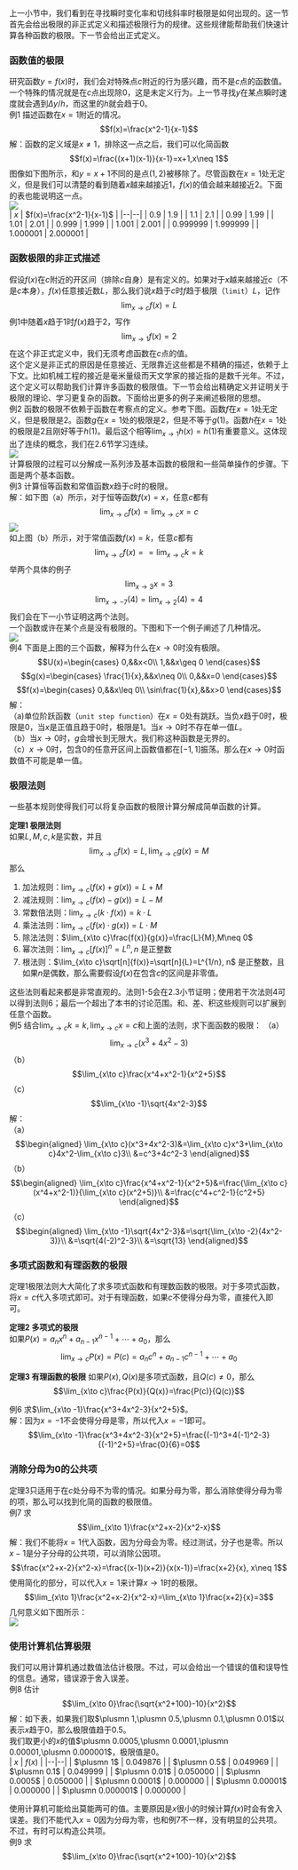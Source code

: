 上一小节中，我们看到在寻找瞬时变化率和切线斜率时极限是如何出现的。这一节首先会给出极限的非正式定义和描述极限行为的规律。这些规律能帮助我们快速计算各种函数的极限。下一节会给出正式定义。

### 函数值的极限
研究函数$y=f(x)$时，我们会对特殊点$c$附近的行为感兴趣，而不是$c$点的函数值。一个特殊的情况就是在$c$点出现除0，这是未定义行为。上一节寻找$y$在某点瞬时速度就会遇到$\Delta y/h$，而这里的$h$就会趋于0。  
例1 描述函数在$x=1$附近的情况。
$$f(x)=\frac{x^2-1}{x-1}$$
解：函数的定义域是$x\neq 1$，排除这一点之后，我们可以化简函数
$$f(x)=\frac{(x+1)(x-1)}{x-1}=x+1,x\neq 1$$
图像如下图所示，和$y=x+1$不同的是点$(1,2)$被移除了。尽管函数在$x=1$处无定义，但是我们可以清楚的看到随着$x$越来越接近1，$f(x)$的值会越来越接近2。下面的表也能说明这一点。  
![](020.010.png)  
| $x$ | $f(x)=\frac{x^2-1}{x-1}$ |
|--|--|
| 0.9 | 1.9 |
| 1.1 | 2.1 |
| 0.99 | 1.99 |
| 1.01 | 2.01 |
| 0.999 | 1.999 |
| 1.001 | 2.001 |
| 0.999999 | 1.999999 |
| 1.000001 | 2.000001 |

### 函数极限的非正式描述
假设$f(x)$在$c$附近的开区间（排除$c$自身）是有定义的。如果对于$x$越来越接近$c$（不是$c$本身），$f(x)$任意接近数$L$，那么我们说$x$趋于$c$时$f$趋于极限（`limit`）$L$，记作
$$\lim_{x\to c}f(x)=L$$
例1中随着$x$趋于1时$f(x)$趋于2，写作
$$\lim_{x\to 1}f(x)=2$$
在这个非正式定义中，我们无须考虑函数在$c$点的值。  
这个定义是非正式的原因是任意接近、无限靠近这些都是不精确的描述，依赖于上下文。比如机械工程的接近是毫米量级而天文学家的接近指的是数千光年。不过，这个定义可以帮助我们计算许多函数的极限值。下一节会给出精确定义并证明关于极限的理论、学习更复杂的函数。下面给出更多的例子来阐述极限的思想。  
例2 函数的极限不依赖于函数在考察点的定义。参考下图。函数$f$在$x=1$处无定义，但是极限是2。函数$g$在$x=1$处的极限是2，但是不等于$g(1)$。函数$h$在$x=1$处的极限是2且刚好等于$h(1)$。最后这个相等$\lim_{x\to 1}h(x)=h(1)$有重要意义。这体现出了连续的概念，我们在2.6节学习连续。  
![](020.020.png)  
计算极限的过程可以分解成一系列涉及基本函数的极限和一些简单操作的步骤。下面是两个基本函数。  
例3 计算恒等函数和常值函数$x$趋于$c$时的极限。  
解：如下图（a）所示，对于恒等函数$f(x)=x$，任意$c$都有
$$\lim_{x\to c}f(x)=\lim_{x\to c}x=c$$
![](020.030.png)  
如上图（b）所示，对于常值函数$f(x)=k$，任意$c$都有
$$\lim_{x\to c}f(x)==\lim_{x\to c}k=k$$
举两个具体的例子
$$\lim_{x\to 3}x=3$$
$$\lim_{x\to -7}(4)=\lim_{x\to 2}(4)=4$$
我们会在下一小节证明这两个法则。  
一个函数或许在某个点是没有极限的。下图和下一个例子阐述了几种情况。  
![](020.040.png)  
例4 下面是上图的三个函数，解释为什么在$x\to 0$时没有极限。  
$$U(x)=\begin{cases}
0,&&x<0\\
1,&&x\geq 0
\end{cases}$$
$$g(x)=\begin{cases}
\frac{1}{x},&&x\neq 0\\
0,&&x=0
\end{cases}$$
$$f(x)=\begin{cases}
0,&&x\leq 0\\
\sin\frac{1}{x},&&x>0
\end{cases}$$
解：  
（a)单位阶跃函数（`unit step function`）在$x=0$处有跳跃。当负$x$趋于0时，极限是0，当$x$是正值且趋于0时，极限是1。当$x\to 0$时不存在单一值$L$。  
（b）当$x\to 0$时，$g$会增长到无限大。我们称这种函数是无界的。  
（c）$x\to 0$时，包含0的任意开区间上函数值都在$[-1,1]$振荡。那么在$x\to 0$时函数值不可能是单一值。

### 极限法则
一些基本规则使得我们可以将复杂函数的极限计算分解成简单函数的计算。

**定理1 极限法则**  
如果$L,M,c,k$是实数，并且
$$\lim_{x\to c}f(x)=L,\lim_{x\to c}g(x)=M$$
那么  
1. 加法规则：$\lim_{x\to c}(f(x)+g(x))=L+M$
2. 减法规则：$\lim_{x\to c}(f(x)-g(x))=L-M$
3. 常数倍法则：$\lim_{x\to c}(k\cdot f(x))=k\cdot L$
4. 乘法法则：$\lim_{x\to c}(f(x)\cdot g(x))=L\cdot M$
5. 除法法则：$\lim_{x\to c}\frac{f(x)}{g(x)}=\frac{L}{M},M\neq 0$
6. 幂次法则：$\lim_{x\to c}[f(x)]^n=L^n,n$ 是正整数
7. 根法则：$\lim_{x\to c}\sqrt[n]{f(x)}=\sqrt[n]{L}=L^{1/n}, n$ 是正整数，且如果$n$是偶数，那么需要假设$f(x)$在包含$c$的区间是非零值。

这些法则看起来都是非常直观的。法则1-5会在2.3小节证明；使用若干次法则4可以得到法则6；最后一个超出了本书的讨论范围。和、差、积这些规则可以扩展到任意个函数。  
例5 结合$\lim_{x\to c}k=k,\lim_{x\to c}x=c$和上面的法则，求下面函数的极限：
（a）
$$\lim_{x\to c}(x^3+4x^2-3)$$
（b）
$$\lim_{x\to c}\frac{x^4+x^2-1}{x^2+5}$$
（c）
$$\lim_{x\to -1}\sqrt{4x^2-3}$$
解：  
（a）
$$\begin{aligned}
\lim_{x\to c}(x^3+4x^2-3)&=\lim_{x\to c}x^3+\lim_{x\to c}4x^2-\lim_{x\to c}3\\
&=c^3+4c^2-3
\end{aligned}$$
（b）
$$\begin{aligned}
\lim_{x\to c}\frac{x^4+x^2-1}{x^2+5}&=\frac{\lim_{x\to c}(x^4+x^2-1)}{\lim_{x\to c}(x^2+5)}\\
&=\frac{c^4+c^2-1}{c^2+5}
\end{aligned}$$
（c）
$$\begin{aligned}
\lim_{x\to -1}\sqrt{4x^2-3}&=\sqrt{\lim_{x\to -2}(4x^2-3)}\\
&=\sqrt{4(-2)^2-3}\\
&=\sqrt{13}
\end{aligned}$$

### 多项式函数和有理函数的极限
定理1极限法则大大简化了求多项式函数和有理数函数的极限。对于多项式函数，将$x=c$代入多项式即可。对于有理函数，如果$c$不使得分母为零，直接代入即可。

**定理2 多项式的极限**  
如果$P(x)=a_nx^n+a_{n-1}x^{n-1}+\cdots+a_0$，那么
$$\lim_{x\to c}P(x)=P(c)=a_nc^n+a_{n-1}c^{n-1}+\cdots+a_0$$

**定理3 有理函数的极限**
如果$P(x),Q(x)$是多项式函数，且$Q(c)\neq 0$，那么
$$\lim_{x\to c}\frac{P(x)}{Q(x)}=\frac{P(c)}{Q(c)}$$

例6 求$\lim_{x\to -1}\frac{x^3+4x^2-3}{x^2+5}$。  
解：因为$x=-1$不会使得分母是零，所以代入$x=-1$即可。
$$\lim_{x\to -1}\frac{x^3+4x^2-3}{x^2+5}=\frac{(-1)^3+4(-1)^2-3}{(-1)^2+5}=\frac{0}{6}=0$$

### 消除分母为0的公共项
定理3只适用于在$c$处分母不为零的情况。如果分母为零，那么消除使得分母为零的项，那么可以找到化简的函数的极限值。  
例7 求
$$\lim_{x\to 1}\frac{x^2+x-2}{x^2-x}$$
解：我们不能将$x=1$代入函数，因为分母会为零。经过测试，分子也是零。所以$x-1$是分子分母的公共项，可以消除公因项。
$$\frac{x^2+x-2}{x^2-x}=\frac{(x-1)(x+2)}{x(x-1)}=\frac{x+2}{x}, x\neq 1$$
使用简化的部分，可以代入$x=1$来计算$x\to 1$时的极限。
$$\lim_{x\to 1}\frac{x^2+x-2}{x^2-x}=\lim_{x\to 1}\frac{x+2}{x}=3$$
几何意义如下图所示：  
![](020.050.png)

### 使用计算机估算极限
我们可以用计算机通过数值法估计极限。不过，可以会给出一个错误的值和误导性的信息。通常，错误源于舍入误差。  
例8 估计
$$\lim_{x\to 0}\frac{\sqrt{x^2+100}-10}{x^2}$$
解：如下表，如果我们取$\plusmn 1,\plusmn 0.5,\plusmn 0.1,\plusmn 0.01$以表示$x$趋于0，那么极限值趋于0.5。  
我们取更小的$x$的值$\plusmn 0.0005,\plusmn 0.0001,\plusmn 0.00001,\plusmn 0.000001$，极限值是0。  
| $x$ | $f(x)$ |
|--|--|
| $\plusmn 1$ | $0.049876$ |
| $\plusmn 0.5$ | $0.049969$ |
| $\plusmn 0.1$ | $0.049999$ |
| $\plusmn 0.01$ | $0.050000$ |
| $\plusmn 0.0005$ | $0.050000$ |
| $\plusmn 0.0001$ | $0.000000$ |
| $\plusmn 0.00001$ | $0.000000$ |
| $\plusmn 0.000001$ | $0.000000$ |

使用计算机可能给出莫能两可的值。主要原因是$x$很小的时候计算$f(x)$时会有舍入误差。我们不能代入$x=0$因为分母为零，也和例7不一样，没有明显的公共项。不过，有时可以构造公共项。  
例9 求
$$\lim_{x\to 0}\frac{\sqrt{x^2+100}-10}{x^2}$$

